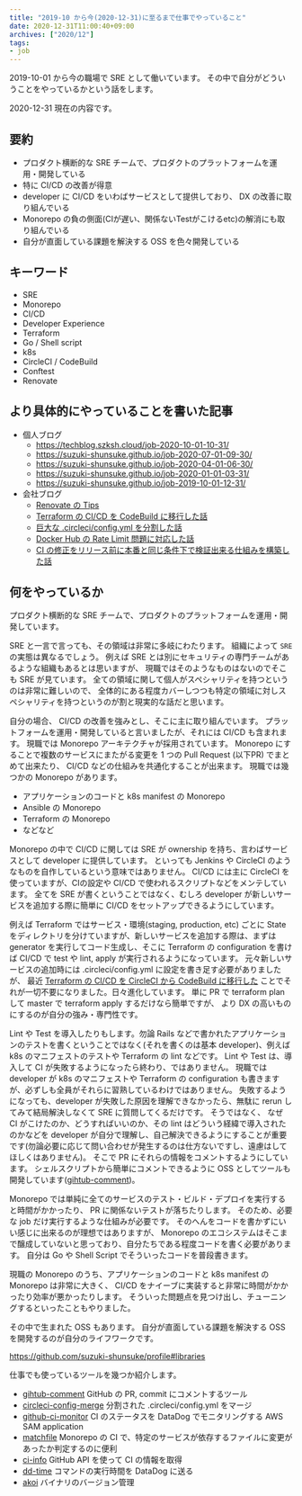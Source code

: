 ```yaml
---
title: "2019-10 から今(2020-12-31)に至るまで仕事でやっていること"
date: 2020-12-31T11:00:40+09:00
archives: ["2020/12"]
tags:
- job
---
```


2019-10-01 から今の職場で SRE として働いています。
その中で自分がどういうことをやっているかという話をします。

2020-12-31 現在の内容です。

## 要約

* プロダクト横断的な SRE チームで、プロダクトのプラットフォームを運用・開発している
* 特に CI/CD の改善が得意
* developer に CI/CD をいわばサービスとして提供しており、 DX の改善に取り組んでいる
* Monorepo の負の側面(CIが遅い、関係ないTestがこけるetc)の解消にも取り組んでいる
* 自分が直面している課題を解決する OSS を色々開発している

## キーワード

* SRE
* Monorepo
* CI/CD
* Developer Experience
* Terraform
* Go / Shell script
* k8s
* CircleCI / CodeBuild
* Conftest
* Renovate

## より具体的にやっていることを書いた記事

* 個人ブログ
  * https://techblog.szksh.cloud/job-2020-10-01-10-31/
  * https://suzuki-shunsuke.github.io/job-2020-07-01-09-30/
  * https://suzuki-shunsuke.github.io/job-2020-04-01-06-30/
  * https://suzuki-shunsuke.github.io/job-2020-01-01-03-31/
  * https://suzuki-shunsuke.github.io/job-2019-10-01-12-31/
* 会社ブログ
  * [Renovate の Tips](https://quipper.hatenablog.com/entry/2020/12/10/080000)
  * [Terraform の CI/CD を CodeBuild に移行した話](https://quipper.hatenablog.com/entry/2020/12/03/080000)
  * [巨大な .circleci/config.yml を分割した話](https://quipper.hatenablog.com/entry/2020/12/01/080000)
  * [Docker Hub の Rate Limit 問題に対応した話](https://quipper.hatenablog.com/entry/2020/11/02/080000)
  * [CI の修正をリリース前に本番と同じ条件下で検証出来る仕組みを構築した話](https://quipper.hatenablog.com/entry/2020/04/06/080000)

## 何をやっているか

プロダクト横断的な SRE チームで、プロダクトのプラットフォームを運用・開発しています。

SRE と一言で言っても、その領域は非常に多岐にわたります。
組織によって `SRE` の実態は異なるでしょう。
例えば SRE とは別にセキュリティの専門チームがあるような組織もあるとは思いますが、
現職ではそのようなものはないのでそこも SRE が見ています。
全ての領域に関して個人がスペシャリティを持つというのは非常に難しいので、
全体的にある程度カバーしつつも特定の領域に対しスペシャリティを持つというのが割と現実的な話だと思います。

自分の場合、 CI/CD の改善を強みとし、そこに主に取り組んでいます。
プラットフォームを運用・開発していると言いましたが、それには CI/CD も含まれます。
現職では Monorepo アーキテクチャが採用されています。
Monorepo にすることで複数のサービスにまたがる変更を 1 つの Pull Request (以下PR) でまとめて出来たり、 CI/CD などの仕組みを共通化することが出来ます。
現職では幾つかの Monorepo があります。

* アプリケーションのコードと k8s manifest の Monorepo
* Ansible の Monorepo
* Terraform の Monorepo
* などなど

Monorepo の中で CI/CD に関しては SRE が ownership を持ち、言わばサービスとして developer に提供しています。
といっても Jenkins や CircleCI のようなものを自作しているという意味ではありません。
CI/CD には主に CircleCI を使っていますが、CIの設定や CI/CD で使われるスクリプトなどをメンテしています。
全てを SRE が書くということではなく、むしろ developer が新しいサービスを追加する際に簡単に CI/CD をセットアップできるようにしています。

例えば Terraform ではサービス・環境(staging, production, etc) ごとに State をディレクトリを分けていますが、新しいサービスを追加する際は、まずは generator を実行してコード生成し、そこに Terraform の configuration を書けば CI/CD で test や lint, apply が実行されるようになっています。
元々新しいサービスの追加時には .circleci/config.yml に設定を書き足す必要がありましたが、
最近 [Terraform の CI/CD を CircleCI から CodeBuild に移行した](https://quipper.hatenablog.com/entry/2020/12/03/080000) ことでそれが一切不要になりました。日々進化しています。
単に PR で terraform plan して master で terraform apply するだけなら簡単ですが、
より DX の高いものにするのが自分の強み・専門性です。

Lint や Test を導入したりもします。勿論 Rails などで書かれたアプリケーションのテストを書くということではなく(それを書くのは基本 developer)、例えば k8s のマニフェストのテストや Terraform の lint などです。
Lint や Test は、導入して CI が失敗するようになったら終わり、ではありません。
現職では developer が k8s のマニフェストや Terraform の configuration も書きますが、必ずしも全員がそれらに習熟しているわけではありません。
失敗するようになっても、developer が失敗した原因を理解できなかったら、無駄に rerun してみて結局解決しなくて SRE に質問してくるだけです。
そうではなく、 なぜ CI がこけたのか、どうすればいいのか、その lint はどういう経緯で導入されたのかなどを developer が自分で理解し、自己解決できるようにすることが重要です(勿論必要に応じて問い合わせが発生するのは仕方ないですし、遠慮はしてほしくはありません)。
そこで PR にそれらの情報をコメントするようにしています。
シェルスクリプトから簡単にコメントできるように OSS としてツールも開発しています([gihtub-comment](https://github.com/suzuki-shunsuke/github-comment))。 

Monorepo では単純に全てのサービスのテスト・ビルド・デプロイを実行すると時間がかかったり、 PR に関係ないテストが落ちたりします。
そのため、必要な job だけ実行するような仕組みが必要です。
そのへんをコードを書かずにいい感じに出来るのが理想ではありますが、 Monorepo のエコシステムはそこまで醸成していないと思っており、自分たちである程度コードを書く必要があります。
自分は Go や Shell Script でそういったコードを普段書きます。

現職の Monorepo のうち、アプリケーションのコードと k8s manifest の Monorepo は非常に大きく、 CI/CD をナイーブに実装すると非常に時間がかかったり効率が悪かったりします。
そういった問題点を見つけ出し、チューニングするといったこともやりました。

その中で生まれた OSS もあります。
自分が直面している課題を解決する OSS を開発するのが自分のライフワークです。

https://github.com/suzuki-shunsuke/profile#libraries

仕事でも使っているツールを幾つか紹介します。

* [gihtub-comment](https://github.com/suzuki-shunsuke/github-comment) GitHub の PR, commit にコメントするツール
* [circleci-config-merge](https://github.com/suzuki-shunsuke/circleci-config-merge) 分割された .circleci/config.yml をマージ
* [github-ci-monitor](https://github.com/suzuki-shunsuke/github-ci-monitor) CI のステータスを DataDog でモニタリングする AWS SAM application
* [matchfile](https://github.com/suzuki-shunsuke/matchfile) Monorepo の CI で、特定のサービスが依存するファイルに変更があったか判定するのに便利
* [ci-info](https://github.com/suzuki-shunsuke/ci-info) GitHub API を使って CI の情報を取得
* [dd-time](https://github.com/suzuki-shunsuke/dd-time) コマンドの実行時間を DataDog に送る
* [akoi](https://github.com/suzuki-shunsuke/akoi) バイナリのバージョン管理
